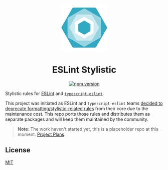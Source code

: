 <p align="center">
<img src="./.github/logo.svg" width="150">
</p>

<h1 align="center">ESLint Stylistic</h1>

<p align="center">
<a href="https://npmjs.com/package/eslint-config-stylistic"><img src="https://img.shields.io/npm/v/eslint-config-stylistic?style=flat&colorA=080f12&colorB=1fa669" alt="npm version"></a>
</p>

Stylistic rules for [ESLint](https://eslint.org/) and [`typescript-eslint`](https://typescript-eslint.io/).

This project was initiated as ESLint and `typescript-eslint` teams [decided to deprecate formatting/stylistic-related rules](https://github.com/eslint/eslint/issues/17522) from their core due to the maintenance cost. This repo ports those rules and distributes them as separate packages and will keep them maintained by the community.

> **Note**: The work haven't started yet, this is a placeholder repo at this moment. [Project Plans](https://github.com/eslint-stylistic/eslint-stylistic/issues/1).

## License

[MIT](./LICENSE)
